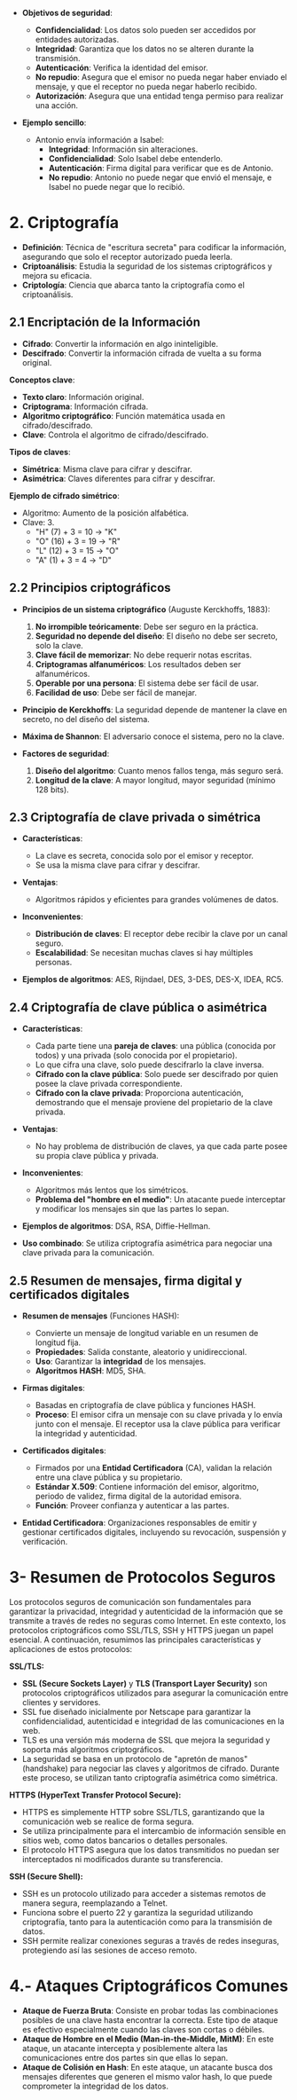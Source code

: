 - **Objetivos de seguridad**:  
  - **Confidencialidad**: Los datos solo pueden ser accedidos por entidades autorizadas.
  - **Integridad**: Garantiza que los datos no se alteren durante la transmisión.
  - **Autenticación**: Verifica la identidad del emisor.
  - **No repudio**: Asegura que el emisor no pueda negar haber enviado el mensaje, y que el receptor no pueda negar haberlo recibido.
  - **Autorización**: Asegura que una entidad tenga permiso para realizar una acción.

- **Ejemplo sencillo**:  
  - Antonio envía información a Isabel:  
    - **Integridad**: Información sin alteraciones.
    - **Confidencialidad**: Solo Isabel debe entenderlo.
    - **Autenticación**: Firma digital para verificar que es de Antonio.
    - **No repudio**: Antonio no puede negar que envió el mensaje, e Isabel no puede negar que lo recibió.

# 2. **Criptografía**
- **Definición**: Técnica de "escritura secreta" para codificar la información, asegurando que solo el receptor autorizado pueda leerla.
- **Criptoanálisis**: Estudia la seguridad de los sistemas criptográficos y mejora su eficacia.
- **Criptología**: Ciencia que abarca tanto la criptografía como el criptoanálisis.

## 2.1 **Encriptación de la Información**
- **Cifrado**: Convertir la información en algo ininteligible.
- **Descifrado**: Convertir la información cifrada de vuelta a su forma original.

**Conceptos clave**:
- **Texto claro**: Información original.
- **Criptograma**: Información cifrada.
- **Algoritmo criptográfico**: Función matemática usada en cifrado/descifrado.
- **Clave**: Controla el algoritmo de cifrado/descifrado.

**Tipos de claves**:
- **Simétrica**: Misma clave para cifrar y descifrar.
- **Asimétrica**: Claves diferentes para cifrar y descifrar.

**Ejemplo de cifrado simétrico**:
- Algoritmo: Aumento de la posición alfabética.
- Clave: 3.
  - "H" (7) + 3 = 10 → "K"
  - "O" (16) + 3 = 19 → "R"
  - "L" (12) + 3 = 15 → "O"
  - "A" (1) + 3 = 4 → "D"
## 2.2 **Principios criptográficos**
- **Principios de un sistema criptográfico** (Auguste Kerckhoffs, 1883):
  1. **No irrompible teóricamente**: Debe ser seguro en la práctica.
  2. **Seguridad no depende del diseño**: El diseño no debe ser secreto, solo la clave.
  3. **Clave fácil de memorizar**: No debe requerir notas escritas.
  4. **Criptogramas alfanuméricos**: Los resultados deben ser alfanuméricos.
  5. **Operable por una persona**: El sistema debe ser fácil de usar.
  6. **Facilidad de uso**: Debe ser fácil de manejar.

- **Principio de Kerckhoffs**: La seguridad depende de mantener la clave en secreto, no del diseño del sistema.
- **Máxima de Shannon**: El adversario conoce el sistema, pero no la clave.
  
- **Factores de seguridad**:
  1. **Diseño del algoritmo**: Cuanto menos fallos tenga, más seguro será.
  2. **Longitud de la clave**: A mayor longitud, mayor seguridad (mínimo 128 bits).

## 2.3 **Criptografía de clave privada o simétrica**
- **Características**:
  - La clave es secreta, conocida solo por el emisor y receptor.
  - Se usa la misma clave para cifrar y descifrar.
  
- **Ventajas**:
  - Algoritmos rápidos y eficientes para grandes volúmenes de datos.
  
- **Inconvenientes**:
  - **Distribución de claves**: El receptor debe recibir la clave por un canal seguro.
  - **Escalabilidad**: Se necesitan muchas claves si hay múltiples personas.

- **Ejemplos de algoritmos**: AES, Rijndael, DES, 3-DES, DES-X, IDEA, RC5.

## 2.4 **Criptografía de clave pública o asimétrica**
- **Características**:
  - Cada parte tiene una **pareja de claves**: una pública (conocida por todos) y una privada (solo conocida por el propietario).
  - Lo que cifra una clave, solo puede descifrarlo la clave inversa.
  - **Cifrado con la clave pública**: Solo puede ser descifrado por quien posee la clave privada correspondiente.
  - **Cifrado con la clave privada**: Proporciona autenticación, demostrando que el mensaje proviene del propietario de la clave privada.

- **Ventajas**:
  - No hay problema de distribución de claves, ya que cada parte posee su propia clave pública y privada.
  
- **Inconvenientes**:
  - Algoritmos más lentos que los simétricos.
  - **Problema del "hombre en el medio"**: Un atacante puede interceptar y modificar los mensajes sin que las partes lo sepan.

- **Ejemplos de algoritmos**: DSA, RSA, Diffie-Hellman.

- **Uso combinado**: Se utiliza criptografía asimétrica para negociar una clave privada para la comunicación.

## 2.5 **Resumen de mensajes, firma digital y certificados digitales**
- **Resumen de mensajes** (Funciones HASH):  
  - Convierte un mensaje de longitud variable en un resumen de longitud fija.  
  - **Propiedades**: Salida constante, aleatorio y unidireccional.
  - **Uso**: Garantizar la **integridad** de los mensajes.
  - **Algoritmos HASH**: MD5, SHA.

- **Firmas digitales**:  
  - Basadas en criptografía de clave pública y funciones HASH.
  - **Proceso**: El emisor cifra un mensaje con su clave privada y lo envía junto con el mensaje. El receptor usa la clave pública para verificar la integridad y autenticidad.

- **Certificados digitales**:  
  - Firmados por una **Entidad Certificadora** (CA), validan la relación entre una clave pública y su propietario.
  - **Estándar X.509**: Contiene información del emisor, algoritmo, periodo de validez, firma digital de la autoridad emisora.
  - **Función**: Proveer confianza y autenticar a las partes.

- **Entidad Certificadora**: Organizaciones responsables de emitir y gestionar certificados digitales, incluyendo su revocación, suspensión y verificación.

# 3- Resumen de Protocolos Seguros

Los protocolos seguros de comunicación son fundamentales para garantizar la privacidad, integridad y autenticidad de la información que se transmite a través de redes no seguras como Internet. En este contexto, los protocolos criptográficos como SSL/TLS, SSH y HTTPS juegan un papel esencial. A continuación, resumimos las principales características y aplicaciones de estos protocolos:

**SSL/TLS:**
- **SSL (Secure Sockets Layer)** y **TLS (Transport Layer Security)** son protocolos criptográficos utilizados para asegurar la comunicación entre clientes y servidores.
- SSL fue diseñado inicialmente por Netscape para garantizar la confidencialidad, autenticidad e integridad de las comunicaciones en la web.
- TLS es una versión más moderna de SSL que mejora la seguridad y soporta más algoritmos criptográficos.
- La seguridad se basa en un protocolo de "apretón de manos" (handshake) para negociar las claves y algoritmos de cifrado. Durante este proceso, se utilizan tanto criptografía asimétrica como simétrica.

**HTTPS (HyperText Transfer Protocol Secure):**
- HTTPS es simplemente HTTP sobre SSL/TLS, garantizando que la comunicación web se realice de forma segura.
- Se utiliza principalmente para el intercambio de información sensible en sitios web, como datos bancarios o detalles personales.
- El protocolo HTTPS asegura que los datos transmitidos no puedan ser interceptados ni modificados durante su transferencia.

**SSH (Secure Shell):**
- SSH es un protocolo utilizado para acceder a sistemas remotos de manera segura, reemplazando a Telnet.
- Funciona sobre el puerto 22 y garantiza la seguridad utilizando criptografía, tanto para la autenticación como para la transmisión de datos.
- SSH permite realizar conexiones seguras a través de redes inseguras, protegiendo así las sesiones de acceso remoto.
# **4.- Ataques Criptográficos Comunes**
- **Ataque de Fuerza Bruta**: Consiste en probar todas las combinaciones posibles de una clave hasta encontrar la correcta. Este tipo de ataque es efectivo especialmente cuando las claves son cortas o débiles.
- **Ataque de Hombre en el Medio (Man-in-the-Middle, MitM)**: En este ataque, un atacante intercepta y posiblemente altera las comunicaciones entre dos partes sin que ellas lo sepan.
- **Ataque de Colisión en Hash**: En este ataque, un atacante busca dos mensajes diferentes que generen el mismo valor hash, lo que puede comprometer la integridad de los datos.
  